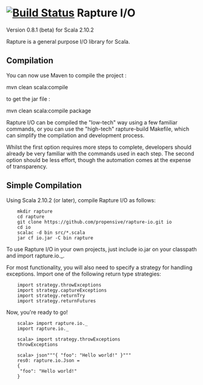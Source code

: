 [![Build Status](https://travis-ci.org/propensive/rapture-io.png?branch=master)](https://travis-ci.org/propensive/rapture-io)
Rapture I/O
===========

Version 0.8.1 (beta) for Scala 2.10.2

Rapture is a general purpose I/O library for Scala.

Compilation
-----------

You can now use Maven to compile the project :

mvn clean scala:compile

to get the jar file :

mvn clean scala:compile package

Rapture I/O can be compiled the "low-tech" way using a few familiar commands, or
you can use the "high-tech" rapture-build Makefile, which can simplify the
compilation and development process.

Whilst the first option requires more steps to complete, developers should
already be very familiar with the commands used in each step.  The second option
should be less effort, though the automation comes at the expense of
transparency.


Simple Compilation
--------------------

Using Scala 2.10.2 (or later), compile Rapture I/O as follows:

        mkdir rapture
        cd rapture
        git clone https://github.com/propensive/rapture-io.git io
        cd io
        scalac -d bin src/*.scala
        jar cf io.jar -C bin rapture

To use Rapture I/O in your own projects, just include io.jar on your classpath and
import rapture.io._.

For most functionality, you will also need to specify a strategy for handling exceptions. Import one of the following return type strategies:

        import strategy.throwExceptions
        import strategy.captureExceptions
        import strategy.returnTry
        import strategy.returnFutures

Now, you're ready to go!

        scala> import rapture.io._
        import rapture.io._

        scala> import strategy.throwExceptions
        throwExceptions

        scala> json"""{ "foo": "Hello world!" }"""
        res0: rapture.io.Json = 
        {
         "foo": "Hello world!"
        }



